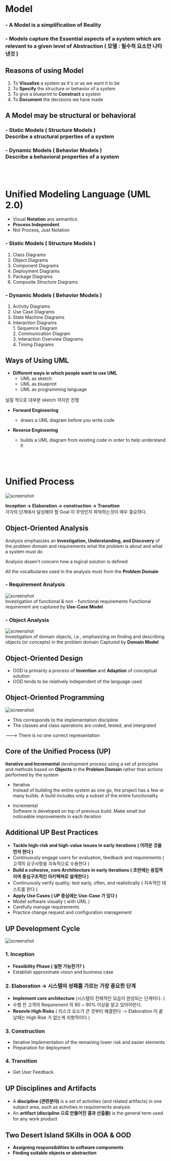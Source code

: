 Model
======
### - A Model is a simplification of Reality

### - Models capture the Essential aspects of a system which are relevant to a given level of Abstraction ( 모델 : 필수적 요소만 나타낸것 )

Reasons of using Model
------
1. To **Visualize** a system as it's or as we want it to be
2. To **Specify** the structure or behavior of a system
3. To give a blueprint to **Construct** a system
4. To **Document** the decisions we have made


A Model may be structural or behavioral
---------
### - Static Models ( Structure Models )<br>Describe a structural prperties of a system
### - Dynamic Models ( Behavior Models )<br>Describe a behavioral properties of a system
<br><br>


Unified Modeling Language (UML 2.0) 
=======
- Visual **Notation** ans semantics
- **Process Independent**
- Not Process, Just Notation

### - Static Models ( Structure Models )
1. Class Diagrams
2. Object Diagrams
3. Component Diagrams
4. Deployment Diagrams
5. Package Diagrams
6. Composite Structure Diagrams

### - Dynamic Models ( Behavior Models )
1. Activity Diagrams
2. Use Case Diagrams
3. State Machine Diagrams
4. Interaction Diagrams<br>1. Sequence Diagram<br>2. Communication Diagram<br>3. Interaction Overview Diagrams<br>4. Timing Diagrams


Ways of Using UML
----------
- **Different ways in which people want to use UML**
	- UML as sketch
	- UML as blueprint
	- UML as programming language

실질 적으로 대부분 sketch 까지만 진행

- **Forward Engineering**
	- draws a UML diagram before you write code

- **Reverse Engineering**
	- builds a UML diagram from existing code in order to help understand it

<br><br>

Unified Process
============

![screenshot](img/unified_process.png)

**Inception -> Elaboration -> construction -> Transition**<br>
각각의 단계에서 달성해야 할 Goal 이 무엇인지 파악하는것이 매우 중요하다.

Object-Oriented Analysis
----------
Analysis emphasizes an **Investigation, Understanding, and Discovery** of the problem domain and requirements what the problem is about and what a system must do<br>

Analysis dosen't concern how a logical solution is defined<br>

All the vocalbularies used in the analysis must from the **Problem Domain**

### - Requirement Analysis
![screenshot](img/UseCase.png)
<br>
Investigation of functional & non - functional requirements Functional requirement are captured by **Use-Case Model**

### - Object Analysis
![screenshot](img/Domain.png)
<br>
Investigation of domain objects, i.e., emphasizing on finding and describing objects (or concepts) in the problem domain Captured by **Domain Model**

Object-Oriented Design
------------
- OOD is primarily a process of **Invention** and **Adaption** of conceptual solution
- OOD tends to be relatively independent of the language used

Object-Oriented Programming
----------
![screenshot](img/oop.png)

- This corresponds to the implementation discipline
- The classes and class operations are coded, tested, and intergrated

---> There is no one correct representation


Core of the Unified Process (UP)
------------
**Iterative and Incremental** development process using a set of principles and methods based on **Objects** in the **Problem Domain** rather than actions performed by the system

- Iterative<br>Instead of building the entire system as one go, the project has a few or many builds. A build includes only a subset of the entire functionality

- Incremental<br>Software is developed on top of previous build. Make small but noticeable improvements in each iteration


Additional UP Best Practices
------------
- **Tackle high-risk and high-value issues in early iterations ( 어려운 것을 먼저 한다 )**
- Continuously engage users for evaluation, feedback and requirements ( 고객의 요구사항을 지속적으로 수용한다 )
- **Build a cohesive, core Architiecture in early iterations ( 초반에는 응집적이며 중심구조적인 아키텍쳐로 설계한다 )**
- Continuously verify quality; test early, often, and realistically ( 지속적인 테스트를 한다 )
- **Apply Use Cases ( UP 중심에는 Use-Case 가 있다 )**
- Model software visually ( with UML )
- Carefully manage requirements
- Practice change request and configuration management


UP Development Cycle
------------
![screenshot](img/upcycle.png)

### 1. Inception
- **Feasibility Phase ( 실현 가능한가? )**
- Establish approximate vision and business case

### 2. Elaboration -> 시스템의 성패를 가르는 가장 중요한 단계
- **Implement core architecture** (시스템의 전체적인 모습이 완성되는 단계이다. )
- 수행 전 고객의 Requirement 의 80 ~ 90% 이상을 알고 있어야한다.
- **Resovle High Risks** ( 리스크 요소가 큰 것부터 해결한다 -> Elaboration 이 끝날때는 High Risk 가 없는게 지향적이다 )

### 3. Construction
- Iterative implementation of the remaining lower risk and easier elements
- Preparation for deployment

### 4. Transition
- Get User Feedback


UP Disciplines and Artifacts
-----------
- A **discipline (관련분야)** is a set of activities (and related artifacts) in one subject area, such as activities in requirements analysis
- An **artifact (discipline 으로 만들어진 결과 산출물)** is the general term used for any work product


Two Desert Island SKills in OOA & OOD
--------
- **Assigning responsibilities to software components**
- **Finding suitable objects or abstraction**